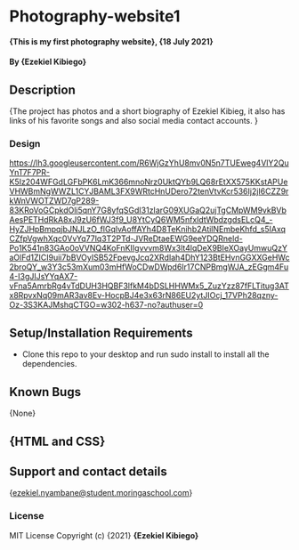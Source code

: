# Photography-website1
#### {This is my first photography website}, {18 July 2021}
#### By **{Ezekiel Kibiego}**
## Description
{The project has photos and a short biography of Ezekiel Kibieg, it also has links of his favorite songs and also social media contact accounts. }
### Design 
https://lh3.googleusercontent.com/R6WjGzYhU8mv0N5n7TUEweg4VlY2QuYnT7F7PR-K5Iz204WFGdLGFbPK6LmK366mnoNrz0UktQYb9LQ68rEtXX575KKstAPUeVHWBmNgWWZL1CYJBAML3FX9WRtcHnUDero72tenVtvKcr536Ij2jI6CZZ9rkWnVWOTZWD7gP289-83KRoVoGCpkdOli5qnY7G8yfqSGdI31zIarG09XUGaQ2ujTgCMpWM9vkBVbAesPETHdRkA8xJ9zU6fWJ3f9_U8YtCyQ6WM5nfxldtWbdzgdsELcQ4_-HyZJHpBmpqjbJNJLzO_flGqlvAoffAYh4D8TeKnihb2AtilNEmbeKhfd_s5IAxqCZfpVgwhXqc0VvYq77lq3T2PTd-JVReDtaeEWG9eeYDQRneld-Po1K541n83GAo0oVVNQ4KoFnKIIgvvvm8Wx3lt4lqDeX9BIeXOayUmwuQzYaOlFd1ZICI9uii7bBVOyISB52FpevgJcq2XRdIah4DhY123BtEHvnGGXXGeHWc2broQY_w3Y3c53mXum03mHfWoCDwDWpd6Ir17CNPBmgWJA_zEGgm4Fu4-I3gJIJsYYqAX7-vFna5AmrbRg4vTdDUH3HQBF3lfkM4bDSLHHWMx5_ZuzYzz87fFLTitug3ATx8RpvxNq09mAR3av8Ev-HocpBJ4e3x63rN86EU2ytJIOcj_17VPh28qzny-Oz-3S3KAJMshqCTGO=w302-h637-no?authuser=0

## Setup/Installation Requirements
* Clone this repo to your desktop and run sudo install to install all the dependencies.
## Known Bugs
{None}
## {HTML and CSS}
## Support and contact details
{ezekiel.nyambane@student.moringaschool.com}
### License
MIT License
Copyright (c) {2021} **{Ezekiel Kibiego}**
